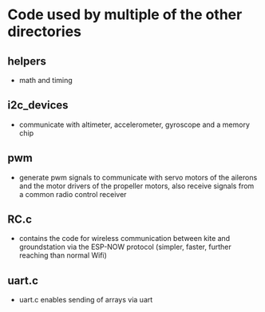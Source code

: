 # Code used by multiple of the other directories

## helpers
* math and timing

## i2c_devices
* communicate with altimeter, accelerometer, gyroscope and a memory chip

## pwm
* generate pwm signals to communicate with servo motors of the ailerons and the motor drivers of the propeller motors, also receive signals from a common radio control receiver

## RC.c
*  contains the code for wireless communication between kite and groundstation via the ESP-NOW protocol (simpler, faster, further reaching than normal Wifi)

## uart.c
* uart.c enables sending of arrays via uart

